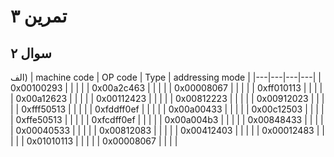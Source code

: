 
# تمرین ۳


## سوال ۲
الف)
| machine code | OP code | Type | addressing mode |
|---|---|---|---|
| 0x00100293 |  |  |  |
| 0x00a2c463 |  |  |  |
| 0x00008067 |  |  |  |
| 0xff010113 |  |  |  |
| 0x00a12623 |  |  |  |
| 0x00112423 |  |  |  |
| 0x00812223 |  |  |  |
| 0x00912023 |  |  |  |
| 0xfff50513 |  |  |  |
| 0xfddff0ef |  |  |  |
| 0x00a00433 |  |  |  |
| 0x00c12503 |  |  |  |
| 0xffe50513 |  |  |  |
| 0xfcdff0ef |  |  |  |
| 0x00a004b3 |  |  |  |
| 0x00848433 |  |  |  |
| 0x00040533 |  |  |  |
| 0x00812083 |  |  |  |
| 0x00412403 |  |  |  |
| 0x00012483 |  |  |  |
| 0x01010113 |  |  |  |
| 0x00008067 |  |  |  |
